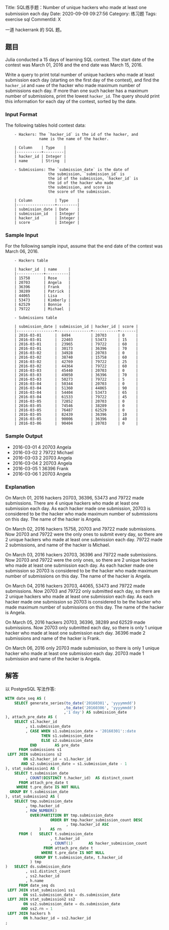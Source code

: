 Title: SQL练手题：Number of unique hackers who made at least one submission each day
Date: 2020-09-09 09:27:56
Category: 练习题
Tags: exercise sql
CommentId: X

一道 hackerrank 的 SQL 题。

## 题目

Julia conducted a 15 days of learning SQL contest. The start date of the contest was March 01, 2016 and the end date was March 15, 2016.

<!-- PELICAN_END_SUMMARY -->

Write a query to print total number of unique hackers who made at least submission each day (starting on the first day of the contest), and find the `hacker_id` and `name` of the hacker who made maximum number of submissions each day. If more than one such hacker has a maximum number of submissions, print the lowest `hacker_id`. The query should print this information for each day of the contest, sorted by the date.

### Input Format

The following tables hold contest data:

```vim
    - Hackers: The `hacker_id` is the id of the hacker, and
               name is the name of the hacker.

    | Column    | Type    |
    |-----------+---------|
    | hacker_id | Integer |
    | name      | String  |

    - Submissions: The `submission_date` is the date of
                   the submission, `submission_id` is
                   the id of the submission, `hacker_id` is
                   the id of the hacker who made
                   the submission, and score is
                   the score of the submission.

    | Column          | Type    |
    |-----------------+---------|
    | submission_date | Date    |
    | submission_id   | Integer |
    | hacker_id       | Integer |
    | score           | Integer |
```

### Sample Input

For the following sample input, assume that the end date of the contest was March 06, 2016.

```vim
    - Hackers table

    | hacker_id  | name     |
    |------------+----------|
    | 15758      | Rose     |
    | 20703      | Angela   |
    | 36396      | Frank    |
    | 38289      | Patrick  |
    | 44065      | Lisa     |
    | 53473      | Kimberly |
    | 62529      | Bonnie   |
    | 79722      | Michael  |

    - Submissions table

    | submission_date | submission_id | hacker_id | score |
    |-----------------+---------------+-----------+-------|
    | 2016-03-01      |  8494         | 20703     | 0     |
    | 2016-03-01      |  22403        | 53473     | 15    |
    | 2016-03-01      |  23965        | 79722     | 60    |
    | 2016-03-01      |  30173        | 36396     | 70    |
    | 2016-03-02      |  34928        | 20703     | 0     |
    | 2016-03-02      |  38740        | 15758     | 60    |
    | 2016-03-02      |  42769        | 79722     | 25    |
    | 2016-03-02      |  44364        | 79722     | 60    |
    | 2016-03-03      |  45440        | 20703     | 0     |
    | 2016-03-03      |  49050        | 36396     | 70    |
    | 2016-03-03      |  50273        | 79722     | 5     |
    | 2016-03-04      |  50344        | 20703     | 0     |
    | 2016-03-04      |  51360        | 44065     | 90    |
    | 2016-03-04      |  54404        | 53473     | 65    |
    | 2016-03-04      |  61533        | 79722     | 45    |
    | 2016-03-05      |  72852        | 20703     | 0     |
    | 2016-03-05      |  74546        | 38289     | 0     |
    | 2016-03-05      |  76487        | 62529     | 0     |
    | 2016-03-05      |  82439        | 36396     | 10    |
    | 2016-03-05      |  90006        | 36396     | 40    |
    | 2016-03-06      |  90404        | 20703     | 0     |
```

### Sample Output

- 2016-03-01 4 20703 Angela
- 2016-03-02 2 79722 Michael
- 2016-03-03 2 20703 Angela 
- 2016-03-04 2 20703 Angela 
- 2016-03-05 1 36396 Frank 
- 2016-03-06 1 20703 Angela

### Explanation

On March 01, 2016 hackers 20703, 36396, 53473 and 79722 made submissions. There are 4 unique hackers who made at least one submission each day. As each hacker made one submission, 20703 is considered to be the hacker who made maximum number of submissions on this day. The name of the hacker is Angela.

On March 02, 2016 hackers 15758, 20703 and 79722 made submissions. Now 20703 and 79722 were the only ones to submit every day, so there are 2 unique hackers who made at least one submission each day. 79722 made 2 submissions, and name of the hacker is Michael.

On March 03, 2016 hackers 20703, 36396 and 79722 made submissions. Now 20703 and 79722 were the only ones, so there are 2 unique hackers who made at least one submission each day. As each hacker made one submission so 20703 is considered to be the hacker who made maximum number of submissions on this day. The name of the hacker is Angela.

On March 04, 2016 hackers 20703, 44065, 53473 and 79722 made submissions. Now 20703 and 79722 only submitted each day, so there are 2 unique hackers who made at least one submission each day. As each hacker made one submission so 20703 is considered to be the hacker who made maximum number of submissions on this day. The name of the hacker is Angela.

On March 05, 2016 hackers 20703, 36396, 38289 and 62529 made submissions. Now 20703 only submitted each day, so there is only 1 unique hacker who made at least one submission each day. 36396 made 2 submissions and name of the hacker is Frank.

On March 06, 2016 only 20703 made submission, so there is only 1 unique hacker who made at least one submission each day. 20703 made 1 submission and name of the hacker is Angela.


## 解答

以 PostgreSQL 写法作答:

```sql
WITH date_seq AS ( 
    SELECT generate_series(to_date('20160301', 'yyyymmdd')
                          ,to_date('20160306', 'yyyymmdd')
                          ,'1 day') AS submission_date
), attach_pre_date AS (
    SELECT s1.hacker_id
         , s1.submission_date
         , CASE WHEN s1.submission_date = '20160301'::date
		        THEN s1.submission_date
			    ELSE s2.submission_date
		   END        AS pre_date
      FROM submissions s1
 LEFT JOIN submissions s2
        ON s2.hacker_id = s1.hacker_id
	   AND s2.submission_date = s1.submission_date - 1
), stat_submission1 AS (
    SELECT t.submission_date
         , COUNT(DISTINCT t.hacker_id)  AS distinct_count
      FROM attach_pre_date t
     WHERE t.pre_date IS NOT NULL
  GROUP BY t.submission_date
), stat_submission2 AS ( 
    SELECT tmp.submission_date
         , tmp.hacker_id
         , ROW_NUMBER()
           OVER(PARTITION BY tmp.submission_date
                    ORDER BY tmp.hacker_submission_count DESC
                           , tmp.hacker_id ASC
               )    AS rn
      FROM (   SELECT t.submission_date
                    , t.hacker_id
                    , COUNT(1)       AS hacker_submission_count 
                 FROM attach_pre_date t
                WHERE t.pre_date IS NOT NULL
             GROUP BY t.submission_date, t.hacker_id
           ) tmp
)   SELECT ds.submission_date
         , ss1.distinct_count
         , ss2.hacker_id
         , h.name
      FROM date_seq ds
 LEFT JOIN stat_submission1 ss1
        ON ss1.submission_date = ds.submission_date
 LEFT JOIN stat_submission2 ss2
        ON ss2.submission_date = ds.submission_date
       AND ss2.rn = 1
 LEFT JOIN hackers h
        ON h.hacker_id = ss2.hacker_id
;

```
